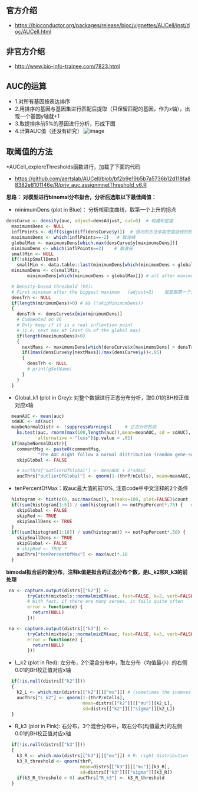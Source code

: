 ## 官方介绍
- https://bioconductor.org/packages/release/bioc/vignettes/AUCell/inst/doc/AUCell.html

## 非官方介绍
- http://www.bio-info-trainee.com/7823.html

AUC的运算
--------
- 1.对所有基因按表达排序
- 2.用排序的基因与基因集进行匹配后提取（只保留匹配的基因，作为x轴），出现一个基因y轴就+1
- 3.取提排序前5%的基因进行分析，形成下图
- 4.计算AUC值（还没有研究）
![image](https://user-images.githubusercontent.com/41554601/202910492-042d535f-3c3d-4878-a642-89899d0027f5.png)

取阈值的方法
----
*AUCell_exploreThresholds函数进行，加载了下面的代码
- https://github.com/aertslab/AUCell/blob/bf2b9e19b5b7a5736b12d118fa88382e8101146e/R/priv_auc.assignmnetThreshold_v6.R

**思路： 对模型进行binomal分布拟合，分析后选取以下最佳阈值：**
- minimumDens (plot in Blue)： 分析核密度曲线，取第一个上升的拐点
```r
densCurve <- density(auc, adjust=densAdjust, cut=0)  # 构建和密度
  maximumsDens <- NULL
  inflPoints <- diff(sign(diff(densCurve$y)))  # 很巧的方法来取密度曲线的拐点
  maximumsDens <- which(inflPoints==-2)   # 取波峰
  globalMax <- maximumsDens[which.max(densCurve$y[maximumsDens])]
  minimumDens <- which(inflPoints==2)    # 取波谷
  smallMin <- NULL
  if(!skipSmallDens)
    smallMin <- data.table::last(minimumDens[which(minimumDens < globalMax)]) #1prev to max
  minimumDens <- c(smallMin,
        minimumDens[which(minimumDens > globalMax)]) # all after maximum

  # Density-based threshold (V4):
  # First minimum after the biggest maximum   (adjust=2)    就是取第一个波谷卫阈值，并且后面的波峰需要大于最高波峰的5%
  densTrh <- NULL
  if(length(minimumDens)>0) # && (!skipMinimumDens))
  {
    densTrh <- densCurve$x[min(minimumDens)]
    # Commented on V6
    # Only keep if it is a real inflextion point
    # (i.e. next max at least 5% of the global max)
    if(length(maximumsDens)>0)
    {
      nextMaxs <- maximumsDens[which(densCurve$x[maximumsDens] > densTrh)]
      if((max(densCurve$y[nextMaxs])/max(densCurve$y))<.05)
      {
        densTrh <- NULL
        # print(gSetName)
      }
    }
  }
```

- Global_k1 (plot in Grey): 对整个数据进行正态分布分析，取0.01的BH校正值对应x轴
```r
  meanAUC <- mean(auc)
  sdAUC <- sd(auc)
  maybeNormalDistr <- !suppressWarnings(     # 正态分布检验
    ks.test(auc, rnorm(max(100,length(auc)),mean=meanAUC, sd = sdAUC),
            alternative = "less")$p.value < .01)
  if(maybeNormalDistr){
    commentMsg <- paste0(commentMsg,
            "The AUC might follow a normal distribution (random gene-set?). ")
    skipGlobal <- FALSE

    # aucThrs["outlierOfGlobal"] <- meanAUC + 2*sdAUC
    aucThrs["outlierOfGlobal"] <- qnorm(1-(thrP/nCells), mean=meanAUC, sd=sdAUC)   # 关键步骤
```

- tenPercentOfMax：取auc最大值的前10%, 注意code中中文注释的2个条件
```r
  histogram <- hist(c(0, auc/max(auc)), breaks=100, plot=FALSE)$count
  if((sum(histogram[1:5]) / sum(histogram)) >= notPopPercent*.75) {   # hist出的数据中前5%的频率大于总的计数的（.75*.75），即太多0了
    skipGlobal <- FALSE
    skipRed <- TRUE
    skipSmallDens <- TRUE
  }
  if((sum(histogram[1:10]) / sum(histogram)) >= notPopPercent*.50) {   # hist出的数据中前5%的频率大于总的计数的（.75*.5）才能用。
    skipSmallDens <- TRUE
    skipGlobal <- FALSE
    # skipRed <- TRUE ?
    aucThrs["tenPercentOfMax"] <- max(auc)*.10
  }
```


**bimodal拟合后的做分布，注释k值是拟合的正态分布个数，是L_k2核R_k3的前处理**
```r
 na <- capture.output(distrs[["k2"]] <-
        tryCatch(mixtools::normalmixEM(auc, fast=FALSE, k=2, verb=FALSE),
        # With fast, if there are many zeroes, it fails quite often
        error = function(e) {
          return(NULL)
        }))

 na <- capture.output(distrs[["k3"]] <-
        tryCatch(mixtools::normalmixEM(auc, fast=FALSE, k=3, verb=FALSE),
        error = function(e) {
          return(NULL)
        }))
```

- L_k2 (plot in Red): 左分布，2个混合分布中，取左分布（均值最小）的右侧0.01的BH校正值对应x轴
```r
  if(!is.null(distrs[["k2"]]))
  {
    k2_L <- which.min(distrs[["k2"]][["mu"]]) # (sometimes the indexes are shifted)
    aucThrs["L_k2"] <- qnorm(1-(thrP/nCells),
                             mean=distrs[["k2"]][["mu"]][k2_L],
                             sd=distrs[["k2"]][["sigma"]][k2_L])
  }
```
- R_k3 (plot in Pink): 右分布，3个混合分布中，取右分布(均值最大)的左侧0.01的BH校正值对应x轴
```r
  if(!is.null(distrs[["k3"]]))
  {
    k3_R <- which.max(distrs[["k3"]][["mu"]]) # R: right distribution
    k3_R_threshold <- qnorm(thrP,
                            mean=distrs[["k3"]][["mu"]][k3_R],
                            sd=distrs[["k3"]][["sigma"]][k3_R])
    if(k3_R_threshold > 0) aucThrs["R_k3"] <- k3_R_threshold
  }
```






